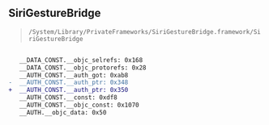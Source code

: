 ## SiriGestureBridge

> `/System/Library/PrivateFrameworks/SiriGestureBridge.framework/SiriGestureBridge`

```diff

   __DATA_CONST.__objc_selrefs: 0x168
   __DATA_CONST.__objc_protorefs: 0x28
   __AUTH_CONST.__auth_got: 0xab8
-  __AUTH_CONST.__auth_ptr: 0x348
+  __AUTH_CONST.__auth_ptr: 0x350
   __AUTH_CONST.__const: 0xdf8
   __AUTH_CONST.__objc_const: 0x1070
   __AUTH.__objc_data: 0x50

```
